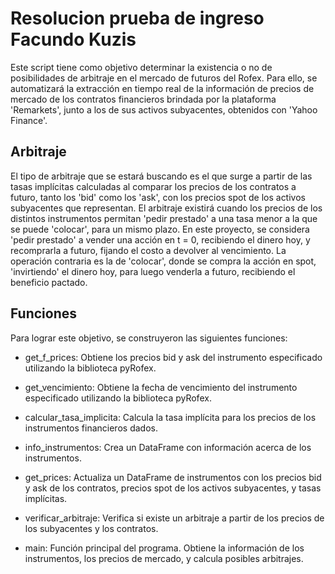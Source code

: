 # Resolucion prueba de ingreso Facundo Kuzis


Este script tiene como objetivo determinar la existencia o no de posibilidades de arbitraje en el mercado de futuros del Rofex. Para ello, se automatizará la extracción en tiempo real de la información de precios de mercado de los contratos financieros brindada por la plataforma 'Remarkets', junto a los de sus activos subyacentes, obtenidos con 'Yahoo Finance'. 


## Arbitraje

El tipo de arbitraje que se estará buscando es el que surge a partir de las tasas implícitas calculadas al comparar los precios de los contratos a futuro, tanto los 'bid' como los 'ask', con los precios spot de los activos subyacentes que representan. El arbitraje existirá cuando los precios de los distintos instrumentos permitan 'pedir prestado' a una tasa menor a la que se puede 'colocar', para un mismo plazo. En este proyecto, se considera 'pedir prestado' a vender una acción en t = 0, recibiendo el dinero hoy, y recomprarla a futuro, fijando el costo a devolver al vencimiento. La operación contraria es la de 'colocar', donde se compra la acción en spot, 'invirtiendo' el dinero hoy, para luego venderla a futuro, recibiendo el beneficio pactado.


## Funciones
Para lograr este objetivo, se construyeron las siguientes funciones:

* get_f_prices:     Obtiene los precios bid y ask del instrumento especificado utilizando la biblioteca pyRofex.

* get_vencimiento:     Obtiene la fecha de vencimiento del instrumento especificado utilizando la biblioteca pyRofex.

* calcular_tasa_implicita: Calcula la tasa implícita para los precios de los instrumentos financieros dados.

* info_instrumentos: Crea un DataFrame con información acerca de los instrumentos.

* get_prices:  Actualiza un DataFrame de instrumentos con los precios bid y ask de los contratos, precios spot de los activos subyacentes, y tasas implícitas.

* verificar_arbitraje: Verifica si existe un arbitraje a partir de los precios de los subyacentes y los contratos.

* main:  Función principal del programa.     Obtiene la información de los instrumentos, los precios de mercado, y calcula posibles arbitrajes.
